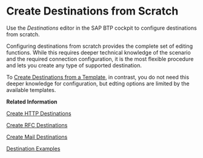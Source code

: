 <!-- loio5eba6234a0e143fdacd8535f44c315c5 -->

# Create Destinations from Scratch

Use the *Destinations* editor in the SAP BTP cockpit to configure destinations from scratch.

Configuring destinations from scratch provides the complete set of editing functions. While this requires deeper technical knowledge of the scenario and the required connection configuration, it is the most flexible procedure and lets you create any type of supported destination.

To [Create Destinations from a Template](create-destinations-from-a-template-ef56ea0.md), in contrast, you do not need this deeper knowledge for configuration, but edting options are limited by the available templates.

**Related Information**  


[Create HTTP Destinations](create-http-destinations-783fa1c.md "Create HTTP destinations in the Destinations editor (SAP BTP cockpit).")

[Create RFC Destinations](create-rfc-destinations-9b3cc68.md "How to create RFC destinations in the Destinations editor (SAP BTP cockpit).")

[Create Mail Destinations](create-mail-destinations-6442cb4.md "Create mail destinations in the Destinations editor (SAP BTP cockpit).")

[Destination Examples](destination-examples-3a2d575.md "Find configuration examples for HTTP and RFC destinations in the Cloud Foundry environment, using different authentication types.")

